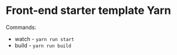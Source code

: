 # Front-end starter template Yarn

Commands:

* watch -  `yarn run start`
* build -  `yarn run build`
